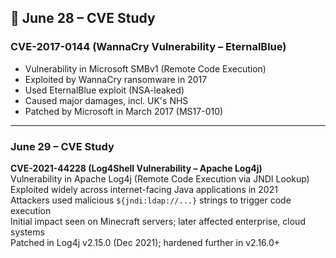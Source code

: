 ## 📅 June 28 – CVE Study

### CVE-2017-0144 (WannaCry Vulnerability – EternalBlue)
- Vulnerability in Microsoft SMBv1 (Remote Code Execution)
- Exploited by WannaCry ransomware in 2017
- Used EternalBlue exploit (NSA-leaked)
- Caused major damages, incl. UK's NHS
- Patched by Microsoft in March 2017 (MS17-010)

---

### June 29 – CVE Study  
**CVE-2021-44228 (Log4Shell Vulnerability – Apache Log4j)**  
Vulnerability in Apache Log4j (Remote Code Execution via JNDI Lookup)  
Exploited widely across internet-facing Java applications in 2021  
Attackers used malicious `${jndi:ldap://...}` strings to trigger code execution  
Initial impact seen on Minecraft servers; later affected enterprise, cloud systems  
Patched in Log4j v2.15.0 (Dec 2021); hardened further in v2.16.0+
